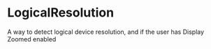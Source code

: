# LogicalResolution
A way to detect logical device resolution, and if the user has Display Zoomed enabled
